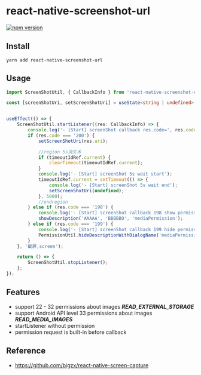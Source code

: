 # react-native-screenshot-url

[![npm version](https://badge.fury.io/js/react-native-screenshot-url.svg)](https://badge.fury.io/js/react-native-screenshot-url)

## Install

```shell
yarn add react-native-screenshot-url
```

## Usage
```typescript
import ScreenShotUtil, { CallbackInfo } from 'react-native-screenshot-url';

const [screenShotUri, setScreenShotUri] = useState<string | undefined>(undefined);


useEffect(() => {
    ScreenShotUtil.startListener((res: CallbackInfo) => {
        console.log('- [Start] screenShot callback res.code=', res.code);
        if (res.code === '200') {
            setScreenShotUri(res.uri);

            //region 5s消失术
            if (timeoutIdRef.current) {
                clearTimeout(timeoutIdRef.current);
            }
            console.log('- [Start] screenShot 5s wait start');
            timeoutIdRef.current = setTimeout(() => {
                console.log('- [Start] screenShot 5s wait end');
                setScreenShotUri(undefined);
            }, 5000);
            //endregion
        } else if (res.code === '198') {
            console.log('- [Start] screenShot callback 198 show permission description');
            showDescription('AAAAA', 'BBBBBO', 'mediaPermission');
        } else if (res.code === '199') {
            console.log('- [Start] screenShot callback 199 hide permission description');
            PermissionUtil.hideDescriptionWithDialogName('mediaPermission');
        }
    }, '截屏,screen');

    return () => {
        ScreenShotUtil.stopListener();
    };
});
```

## Features

- support 22 - 32 permissions about images ***READ_EXTERNAL_STORAGE***
- support Android API level 33 permissions about images ***READ_MEDIA_IMAGES***
- startListener without permission
- permission request is built-in before callback

## Reference

- https://github.com/bigzx/react-native-screen-capture
